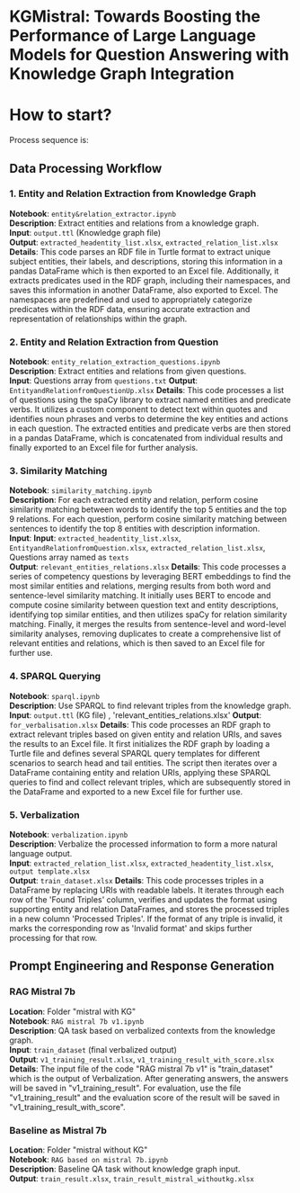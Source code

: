 # KGMistral: Towards Boosting the Performance of Large Language Models for Question Answering with Knowledge Graph Integration


# How to start?
Process sequence is:

## Data Processing Workflow

### 1. Entity and Relation Extraction from Knowledge Graph
**Notebook**: `entity&relation_extractor.ipynb`  
**Description**: Extract entities and relations from a knowledge graph.  
**Input**: `output.ttl` (Knowledge graph file)  
**Output**: `extracted_headentity_list.xlsx`, `extracted_relation_list.xlsx`  
**Details**: This code parses an RDF file in Turtle format to extract unique subject entities, their labels, and descriptions, storing this information in a pandas DataFrame which is then exported to an Excel file. Additionally, it extracts predicates used in the RDF graph, including their namespaces, and saves this information in another DataFrame, also exported to Excel. The namespaces are predefined and used to appropriately categorize predicates within the RDF data, ensuring accurate extraction and representation of relationships within the graph.

### 2. Entity and Relation Extraction from Question
**Notebook**: `entity_relation_extraction_questions.ipynb`  
**Description**: Extract entities and relations from given questions.  
**Input**: Questions array from `questions.txt`
**Output**: `EntityandRelationfromQuestionUp.xlsx`
**Details**: This code processes a list of questions using the spaCy library to extract named entities and predicate verbs. It utilizes a custom component to detect text within quotes and identifies noun phrases and verbs to determine the key entities and actions in each question. The extracted entities and predicate verbs are then stored in a pandas DataFrame, which is concatenated from individual results and finally exported to an Excel file for further analysis.

### 3. Similarity Matching
**Notebook**: `similarity_matching.ipynb`  
**Description**: For each extracted entity and relation, perform cosine similarity matching between words to identify the top 5 entities and the top 9 relations. For each question, perform cosine similarity matching between sentences to identify the top 8 entities with description information.  
**Input**:
**Input**: `extracted_headentity_list.xlsx`, `EntityandRelationfromQuestion.xlsx`, `extracted_relation_list.xlsx`, Questions array named as `texts`  
**Output**: `relevant_entities_relations.xlsx`
**Details**: This code processes a series of competency questions by leveraging BERT embeddings to find the most similar entities and relations, merging results from both word and sentence-level similarity matching. It initially uses BERT to encode and compute cosine similarity between question text and entity descriptions, identifying top similar entities, and then utilizes spaCy for relation similarity matching. Finally, it merges the results from sentence-level and word-level similarity analyses, removing duplicates to create a comprehensive list of relevant entities and relations, which is then saved to an Excel file for further use.

### 4. SPARQL Querying
**Notebook**: `sparql.ipynb`  
**Description**: Use SPARQL to find relevant triples from the knowledge graph.  
**Input**: `output.ttl` (KG file) , 'relevant_entities_relations.xlsx'
**Output**: `for_verbalisation.xlsx`
**Details**: This code processes an RDF graph to extract relevant triples based on given entity and relation URIs, and saves the results to an Excel file. It first initializes the RDF graph by loading a Turtle file and defines several SPARQL query templates for different scenarios to search head and tail entities. The script then iterates over a DataFrame containing entity and relation URIs, applying these SPARQL queries to find and collect relevant triples, which are subsequently stored in the DataFrame and exported to a new Excel file for further use.

### 5. Verbalization
**Notebook**: `verbalization.ipynb`  
**Description**: Verbalize the processed information to form a more natural language output.  
**Input**: `extracted_relation_list.xlsx`, `extracted_headentity_list.xlsx`, `output template.xlsx`  
**Output**: `train_dataset.xlsx` 
**Details**: This code processes triples in a DataFrame by replacing URIs with readable labels. It iterates through each row of the 'Found Triples' column, verifies and updates the format using supporting entity and relation DataFrames, and stores the processed triples in a new column 'Processed Triples'. If the format of any triple is invalid, it marks the corresponding row as 'Invalid format' and skips further processing for that row.

## Prompt Engineering and Response Generation

### RAG Mistral 7b
**Location**: Folder "mistral with KG"  
**Notebook**: `RAG mistral 7b v1.ipynb`  
**Description**: QA task based on verbalized contexts from the knowledge graph.  
**Input**: `train_dataset` (final verbalized output)  
**Output**: `v1_training_result.xlsx`, `v1_training_result_with_score.xlsx`
**Details**: The input file of the code "RAG mistral 7b v1" is "train_dataset" which is the output of Verbalization. After generating answers, the answers will be saved in "v1_training_result". For evaluation, use the file "v1_training_result" and the evaluation score of the result will be saved in "v1_training_result_with_score".

### Baseline as Mistral 7b
**Location**: Folder "mistral without KG"  
**Notebook**: `RAG based on mistral 7b.ipynb`  
**Description**: Baseline QA task without knowledge graph input.  
**Output**: `train_result.xlsx`, `train_result_mistral_withoutkg.xlsx`
